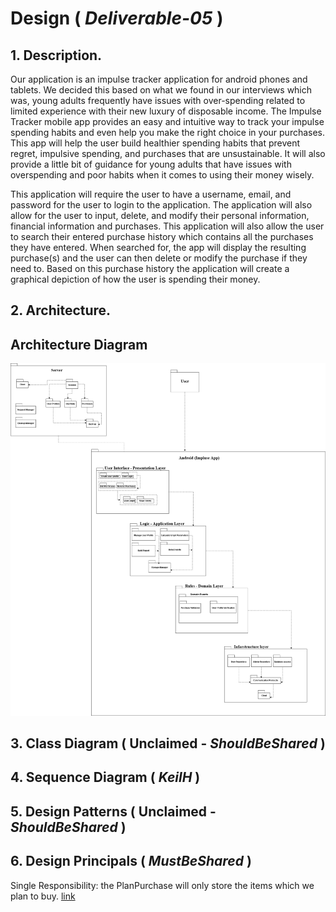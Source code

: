 # Design ( *Deliverable-05* )

## 1. Description.
Our application is an impulse tracker application for android phones and tablets. We decided this based on what we found in our interviews which was, young adults frequently have issues with over-spending related to limited experience with their new luxury of disposable income. The Impulse Tracker mobile app provides an easy and intuitive way to track your impulse spending habits and even help you make the right choice in your purchases. This app will help the user build healthier spending habits that prevent regret, impulsive spending, and purchases that are unsustainable. It will also provide a little bit of guidance for young adults that have issues with overspending and poor habits when it comes to using their money wisely.

This application will require the user to have a username, email, and password for the user to login to the application. The application will also allow for the user to input, delete, and modify their personal information, financial information and purchases. This application will also allow the user to search their entered purchase history which contains all the purchases they have entered. When searched for, the app will display the resulting purchase(s) and the user can then delete or modify the purchase if they need to. Based on this purchase history the application will create a graphical depiction of how the user is spending their money.


## 2. Architecture.
  ## Architecture Diagram
  ![Architecture Diagram](./img/Architecture.png)

## 3. Class Diagram ( __Unclaimed__ - _ShouldBeShared_ )

## 4. Sequence Diagram ( _KeilH_ )

## 5. Design Patterns ( __Unclaimed__ - _ShouldBeShared_ )

## 6. Design Principals ( _MustBeShared_ )
Single Responsibility: the PlanPurchase will only store the items which we plan to buy. [link](https://github.com/CS386-ImpulseTracker/MobileApp/blob/stage_design/ImpulseApp/app/src/main/java/com/example/impulseapp/PlanPurchase.java/)

